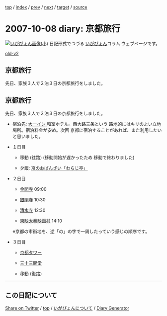 [top](../index.html) 
 / [index](https://igapyon.github.io/diary/2007/index.html) 
 / [prev](https://igapyon.github.io/diary/2007/ig071006.html) 
 / [next](https://igapyon.github.io/diary/2007/ig071010.html) 
 / [target](https://igapyon.github.io/diary/2007/ig071008.html) 
 / [source](https://github.com/igapyon/diary/blob/gh-pages/2007/ig071008.html.src.md) 

2007-10-08 diary: 京都旅行
=====================================================================================================
[![いがぴょん画像(小)](https://igapyon.github.io/diary/images/iga200306s.jpg "いがぴょん")](https://igapyon.github.io/diary/memo/memoigapyon.html) 日記形式でつづる [いがぴょん](https://igapyon.github.io/diary/memo/memoigapyon.html)コラム ウェブページです。

[old-v2](ig071008-orig.html)

## 京都旅行

先日、家族３人で２泊３日の京都旅行をしました。


## 京都旅行

先日、家族３人で２泊３日の京都旅行をしました。

* 宿泊先: [大一イン](http://www.geocities.jp/daiichiin/)[
  ](http://www.geocities.jp/daiichiin/)和室ホテル。西大路三条という 路地的にはキリのよい立地場所。宿泊料金が安め。次回 京都に宿泊することがあれば、また利用したいと思いました。
  
* １日目
  
  * 移動 (往路)  (移動開始が遅かったため 移動で終わりました)
    
  * 夕飯: [京のおばんざい「わらじ亭」](http://www.geocities.jp/yonehara9119/umai4.html)
  

  
* ２日目
  
  * [金閣寺](http://www.shokoku-ji.or.jp/kinkakuji/index.html) 09:00
    
  * [銀閣寺](http://www.shokoku-ji.or.jp/ginkakuji/index.html) 10:30
    
  * [清水寺](http://www.kiyomizudera.or.jp/) 12:30
    
  * [東映太秦映画村](http://www.eigamura30.com/index.shtml) 14:10
  

  ※京都の市街地を、逆「の」の字で一周したっていう感じの順序です。
  
* ３日目
  
  * [京都タワー](http://www.kyoto-tower.co.jp/)
    
  * [三十三間堂](http://sanjusangendo.jp/)
    
  * 移動 (復路)

----------------------------------------------------------------------------------------------------

## この日記について

[Share on Twitter](https://twitter.com/intent/tweet?hashtags=igapyon%2Cdiary%2C%E3%81%84%E3%81%8C%E3%81%B4%E3%82%87%E3%82%93&text=%E4%BA%AC%E9%83%BD%E6%97%85%E8%A1%8C&url=https%3A%2F%2Figapyon.github.io%2Fdiary%2F2007%2Fig071008.html) / [top](../index.html) / [いがぴょんについて](https://igapyon.github.io/diary/memo/memoigapyon.html) / [Diary Generator](https://github.com/igapyon/igapyonv3)
